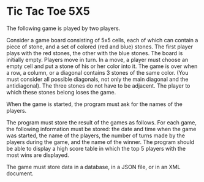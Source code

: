 # Tic Tac Toe 5X5

The following game is played by two players.

Consider a game board consisting of 5x5 cells, each of which can contain a piece of stone, and a set of colored (red and blue) stones. The first player plays with the red stones, the other with the blue stones. The board is initially empty. Players move in turn. In a move, a player must choose an empty cell and put a stone of his or her color into it. The game is over when a row, a column, or a diagonal contains 3 stones of the same color. (You must consider all possible diagonals, not only the main diagonal and the antidiagonal). The three stones do not have to be adjacent. The player to which these stones belong loses the game.

When the game is started, the program must ask for the names of the players.

The program must store the result of the games as follows. For each game, the following information must be stored: the date and time when the game was started, the name of the players, the number of turns made by the players during the game, and the name of the winner. The program should be able to display a high score table in which the top 5 players with the most wins are displayed.

The game must store data in a database, in a JSON file, or in an XML document.
